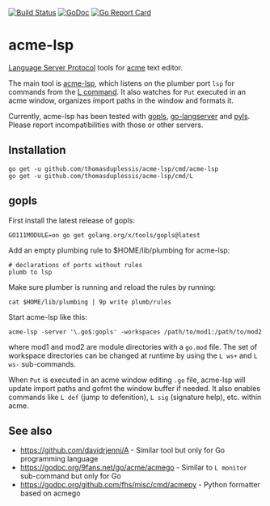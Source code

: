 [![Build Status](https://travis-ci.com/fhs/acme-lsp.svg?branch=master)](https://travis-ci.com/fhs/acme-lsp)
[![GoDoc](https://godoc.org/github.com/fhs/acme-lsp/cmd/acme-lsp?status.svg)](https://godoc.org/github.com/fhs/acme-lsp/cmd/acme-lsp)
[![Go Report Card](https://goreportcard.com/badge/github.com/fhs/acme-lsp)](https://goreportcard.com/report/github.com/fhs/acme-lsp)

# acme-lsp

[Language Server Protocol](https://langserver.org/) tools for [acme](https://en.wikipedia.org/wiki/Acme_(text_editor)) text editor.

The main tool is
[acme-lsp](https://godoc.org/github.com/fhs/acme-lsp/cmd/acme-lsp),
which listens on the plumber port `lsp` for commands from the [L
command](https://godoc.org/github.com/fhs/acme-lsp/cmd/L). It also
watches for `Put` executed in an acme window, organizes import paths in
the window and formats it.

Currently, acme-lsp has been tested with
[gopls](https://godoc.org/golang.org/x/tools/cmd/gopls),
[go-langserver](https://github.com/sourcegraph/go-langserver) and
[pyls](https://github.com/palantir/python-language-server). Please report
incompatibilities with those or other servers.

## Installation

	go get -u github.com/thomasduplessis/acme-lsp/cmd/acme-lsp
	go get -u github.com/thomasduplessis/acme-lsp/cmd/L

## gopls

First install the latest release of gopls:

	GO111MODULE=on go get golang.org/x/tools/gopls@latest

Add an empty plumbing rule to $HOME/lib/plumbing for acme-lsp:

	# declarations of ports without rules
	plumb to lsp

Make sure plumber is running and reload the rules by running:

	cat $HOME/lib/plumbing | 9p write plumb/rules

Start acme-lsp like this:

	acme-lsp -server '\.go$:gopls' -workspaces /path/to/mod1:/path/to/mod2

where mod1 and mod2 are module directories with a `go.mod` file.
The set of workspace directories can be changed at runtime
by using the `L ws+` and `L ws-` sub-commands.

When `Put` is executed in an acme window editing `.go` file, acme-lsp
will update import paths and gofmt the window buffer if needed.  It also
enables commands like `L def` (jump to defenition), `L sig` (signature
help), etc. within acme.

## See also

* https://github.com/davidrjenni/A - Similar tool but only for Go programming language
* https://godoc.org/9fans.net/go/acme/acmego - Similar to `L monitor` sub-command but only for Go
* https://godoc.org/github.com/fhs/misc/cmd/acmepy - Python formatter based on acmego
